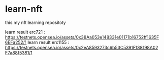 # learn-nft
this my nft learning repositoty

learn result erc721 : https://testnets.opensea.io/assets/0x38Aa053e148331e01171b16752ff1635F6EFa252/1
learn result erc1155 : https://testnets.opensea.io/assets/0x2eA8593273c6b53C5391F188198A02F7a88f5381/1
